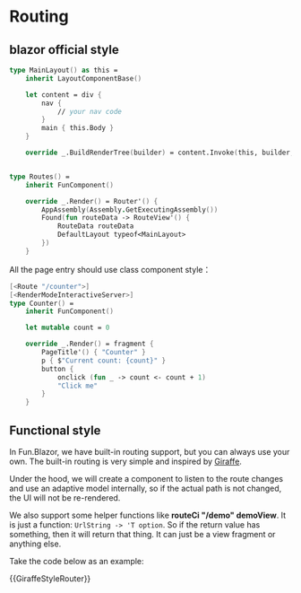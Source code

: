 # Routing

## blazor official style

```fsharp
type MainLayout() as this =
    inherit LayoutComponentBase()

    let content = div {
        nav {
            // your nav code
        }
        main { this.Body }
    }

    override _.BuildRenderTree(builder) = content.Invoke(this, builder, 0) |> ignore


type Routes() =
    inherit FunComponent()

    override _.Render() = Router'() {
        AppAssembly(Assembly.GetExecutingAssembly())
        Found(fun routeData -> RouteView'() {
            RouteData routeData
            DefaultLayout typeof<MainLayout>
        })
    }
```

All the page entry should use class component style：

```fsharp
[<Route "/counter">]
[<RenderModeInteractiveServer>]
type Counter() =
    inherit FunComponent()

    let mutable count = 0

    override _.Render() = fragment {
        PageTitle'() { "Counter" }
        p { $"Current count: {count}" }
        button {
            onclick (fun _ -> count <- count + 1)
            "Click me"
        }
    }
```

## Functional style

In Fun.Blazor, we have built-in routing support, but you can always use your own. The built-in routing is very simple and inspired by [Giraffe](https://github.com/giraffe-fsharp/Giraffe).

Under the hood, we will create a component to listen to the route changes and use an adaptive model internally, so if the actual path is not changed, the UI will not be re-rendered.

We also support some helper functions like **routeCi "/demo" demoView**. It is just a function: `UrlString -> 'T option`. So if the return value has something, then it will return that thing. It can just be a view fragment or anything else.

Take the code below as an example:

{{GiraffeStyleRouter}}